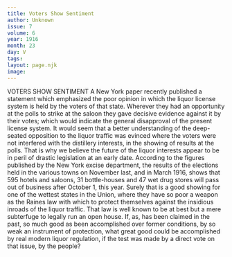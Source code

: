 ```yaml
---
title: Voters Show Sentiment
author: Unknown
issue: 7
volume: 6
year: 1916
month: 23
day: V
tags:
layout: page.njk
image:
---
```

VOTERS SHOW SENTIMENT       A New York paper recently published a statement which emphasized the poor opinion in which the liquor license system is held by the voters of that state. Wherever they had an opportunity at the polls to strike at the saloon they gave decisive evidence against it by their votes; which would indicate the general disapproval of the present license system.       It would seem that a better understanding of the deep-seated opposition to the liquor traffic was evinced where the voters were not interfered with the distillery interests, in the showing of results at the polls. That is why we believe the future of the liquor interests appear to be in peril of drastic legislation at an early date.      According to the figures published by the New York excise department, the results of the elections held in the various towns on November last, and in March 1916, shows that 595 hotels and saloons, 31 bottle-houses and 47 wet drug stores will pass out of business after October 1, this year. Surely that is a good showing for one of the wettest states in the Union, where they have so poor a weapon as the Raines law with which to protect themselves against the insidious inroads of the liquor traffic. That law is well known to be at best but a mere subterfuge to legally run an open house.       If, as, has been claimed in the past, so much good as been accomplished over former conditions, by so weak an instrument of protection, what great good could be accomplished by real modern liquor regulation, if the test was made by a direct vote on that issue, by the people?




